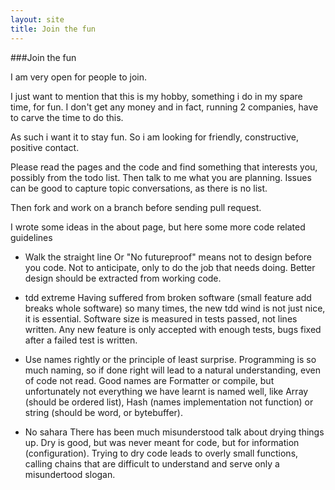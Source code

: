 ```yaml
---
layout: site
title: Join the fun
---
```


###Join the fun

I am very open for people to join. 

I just want to mention that this is my hobby, something i do in my spare time, for fun. I don't get any money and in fact,
running 2 companies, have to carve the time to do this.

As such i want it to stay fun. So i am looking for friendly, constructive, positive contact. 

Please read the pages and the code and find something that interests you, possibly from the todo list.
Then talk to me what you are planning. Issues can be good to capture topic conversations, as there is no list.

Then fork and work on a branch before sending pull request.


I wrote some ideas in the about page, but here some more code related guidelines

- Walk the straight line
  Or "No futureproof" means not to design before you code. Not to anticipate, only to do the job that
  needs doing. Better design should be extracted from working code.
  
- tdd extreme
  Having suffered from broken software (small feature add breaks whole software) so many times, the new tdd
  wind is not just nice, it is essential. Software size is measured in tests passed, not lines written. Any
  new feature is only accepted with enough tests, bugs fixed after a failed test is written.
  
- Use names rightly
  or the principle of least surprise. Programming is so much naming, so if done right will lead to a 
  natural understanding, even of code not read. 
  Good names are Formatter or compile, but unfortunately not everything we have learnt is named well, like
  Array (should be ordered list), Hash (names implementation not function) or string (should be word, or bytebuffer).

- No sahara
  There has been much misunderstood talk about drying things up. Dry is good, but was never meant for code, but
  for information (configuration). Trying to dry code leads to overly small functions, calling chains that
  are difficult to understand and serve only a misundertood slogan.


